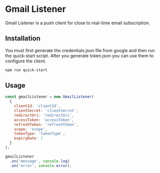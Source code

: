 # Gmail Listener

Gmail Listener is a push client for close to real-time email subscription.

## Installation

You must first generate the credentials.json file from google and then run the quick-start script. After you generate token.json you can use them to configure the client.

```bash
npm run quick-start
```


## Usage


```javascript
const gmailListener = new GmailListener(
  {
    clientId: 'clientId',
    clientSecret: 'clientSecret',
    redirectUri: 'redirectUri',
    accessToken: 'accessToken',
    refreshToken: 'refreshToken',
    scope: 'scope',
    tokenType: 'tokenType',
    expiryDate: 1
  }
);

gmailListener
  .on('message', console.log)
  .on('error', console.error);
```

